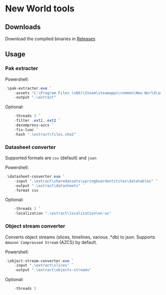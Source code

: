 # New World tools

## Downloads

Download the compiled binaries in [Releases](https://github.com/new-world-tools/new-world-tools/releases)

## Usage

### Pak extracter

Powershell:
```powershell
.\pak-extracter.exe `
    -assets "C:\Program Files (x86)\Steam\steamapps\common\New World\assets" `
    -output ".\extract"
```

Optional:
```powershell
    -threads 3 `
    -filter .ext1,.ext2 `
    -decompress-azcs `
    -fix-luac `
    -hash ".\extract\files.sha1"
```

### Datasheet converter

Supported formats are `csv` (default) and `json`

Powershell:
```powershell
.\datasheet-converter.exe `
    -input ".\extract\sharedassets\springboardentitites\datatables" `
    -output ".\extract\datasheets" `
    -format csv
```

Optional:
```powershell
    -threads 3 `
    -localization ".\extract\localization\en-us"
```

### Object stream converter

Converts object streams (slices, timelines, various .*db) to json. Supports `Amazon Compressed Stream` (AZCS) by default.

Powershell:
```powershell
.\object-stream-converter.exe `
    -input ".\extract\slices" `
    -output ".\extract\objects-streams"
```

Optional:
```powershell
    -threads 3
```
